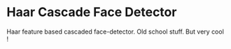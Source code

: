# Haar Cascade Face Detector


Haar feature based cascaded face-detector. 
Old school stuff. But very cool !
